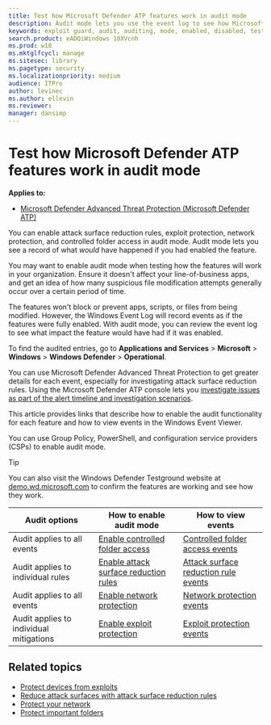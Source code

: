 ```yaml
---
title: Test how Microsoft Defender ATP features work in audit mode
description: Audit mode lets you use the event log to see how Microsoft Defender ATP would protect your devices if it was enabled.
keywords: exploit guard, audit, auditing, mode, enabled, disabled, test, demo, evaluate, lab
search.product: eADQiWindows 10XVcnh
ms.prod: w10
ms.mktglfcycl: manage
ms.sitesec: library
ms.pagetype: security
ms.localizationpriority: medium
audience: ITPro
author: levinec
ms.author: ellevin
ms.reviewer: 
manager: dansimp
---
```


# Test how Microsoft Defender ATP features work in audit mode

**Applies to:**

* [Microsoft Defender Advanced Threat Protection (Microsoft Defender ATP)](https://go.microsoft.com/fwlink/p/?linkid=2069559)

You can enable attack surface reduction rules, exploit protection, network protection, and controlled folder access in audit mode. Audit mode lets you see a record of what *would* have happened if you had enabled the feature.

You may want to enable audit mode when testing how the features will work in your organization. Ensure it doesn't affect your line-of-business apps, and get an idea of how many suspicious file modification attempts generally occur over a certain period of time.

The features won't block or prevent apps, scripts, or files from being modified. However, the Windows Event Log will record events as if the features were fully enabled. With audit mode, you can review the event log to see what impact the feature would have had if it was enabled.

To find the audited entries, go to **Applications and Services** > **Microsoft** > **Windows** > **Windows Defender** > **Operational**.

You can use Microsoft Defender Advanced Threat Protection to get greater details for each event, especially for investigating attack surface reduction rules. Using the Microsoft Defender ATP console lets you [investigate issues as part of the alert timeline and investigation scenarios](../microsoft-defender-atp/investigate-alerts.md).

This article provides links that describe how to enable the audit functionality for each feature and how to view events in the Windows Event Viewer.

You can use Group Policy, PowerShell, and configuration service providers (CSPs) to enable audit mode.

>[!TIP]
>You can also visit the Windows Defender Testground website at [demo.wd.microsoft.com](https://demo.wd.microsoft.com?ocid=cx-wddocs-testground) to confirm the features are working and see how they work.

 Audit options | How to enable audit mode | How to view events
-|-|-
Audit applies to all events | [Enable controlled folder access](enable-controlled-folders.md) | [Controlled folder access events](evaluate-controlled-folder-access.md#review-controlled-folder-access-events-in-windows-event-viewer)
Audit applies to individual rules | [Enable attack surface reduction rules](enable-attack-surface-reduction.md) | [Attack surface reduction rule events](evaluate-attack-surface-reduction.md#review-attack-surface-reduction-events-in-windows-event-viewer)
Audit applies to all events | [Enable network protection](enable-network-protection.md) | [Network protection events](evaluate-network-protection.md#review-network-protection-events-in-windows-event-viewer)
|Audit applies to individual mitigations | [Enable exploit protection](enable-exploit-protection.md) | [Exploit protection events](exploit-protection.md#review-exploit-protection-events-in-windows-event-viewer)

## Related topics

* [Protect devices from exploits](exploit-protection.md)
* [Reduce attack surfaces with attack surface reduction rules](attack-surface-reduction.md)
* [Protect your network](network-protection.md)
* [Protect important folders](controlled-folders.md)
